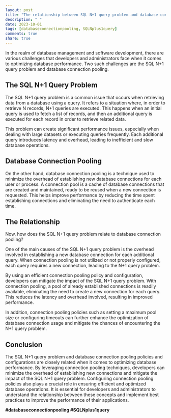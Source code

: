 ```yaml
---
layout: post
title: "The relationship between SQL N+1 query problem and database connection pooling policies and configurations"
description: " "
date: 2023-10-01
tags: [databaseconnectionpooling, SQLNplus1query]
comments: true
share: true
---
```


In the realm of database management and software development, there are various challenges that developers and administrators face when it comes to optimizing database performance. Two such challenges are the SQL N+1 query problem and database connection pooling.

## The SQL N+1 Query Problem

The SQL N+1 query problem is a common issue that occurs when retrieving data from a database using a query. It refers to a situation where, in order to retrieve N records, N+1 queries are executed. This happens when an initial query is used to fetch a list of records, and then an additional query is executed for each record in order to retrieve related data.

This problem can create significant performance issues, especially when dealing with large datasets or executing queries frequently. Each additional query introduces latency and overhead, leading to inefficient and slow database operations.

## Database Connection Pooling

On the other hand, database connection pooling is a technique used to minimize the overhead of establishing new database connections for each user or process. A connection pool is a cache of database connections that are created and maintained, ready to be reused when a new connection is requested. This helps improve performance by reducing the time spent establishing connections and eliminating the need to authenticate each time.

## The Relationship

Now, how does the SQL N+1 query problem relate to database connection pooling?

One of the main causes of the SQL N+1 query problem is the overhead involved in establishing a new database connection for each additional query. When connection pooling is not utilized or not properly configured, each query requires a new connection, leading to the N+1 query problem.

By using an efficient connection pooling policy and configuration, developers can mitigate the impact of the SQL N+1 query problem. With connection pooling, a pool of already established connections is readily available, eliminating the need to create a new connection for each query. This reduces the latency and overhead involved, resulting in improved performance.

In addition, connection pooling policies such as setting a maximum pool size or configuring timeouts can further enhance the optimization of database connection usage and mitigate the chances of encountering the N+1 query problem.

## Conclusion

The SQL N+1 query problem and database connection pooling policies and configurations are closely related when it comes to optimizing database performance. By leveraging connection pooling techniques, developers can minimize the overhead of establishing new connections and mitigate the impact of the SQL N+1 query problem. Configuring connection pooling policies also plays a crucial role in ensuring efficient and optimized database operations. It is essential for developers and administrators to understand the relationship between these concepts and implement best practices to improve the performance of their applications. 

**#databaseconnectionpooling #SQLNplus1query**